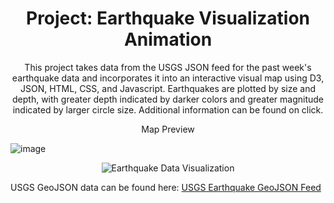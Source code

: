 <h1 align="center">Project: Earthquake Visualization Animation</h1>

<p align="center">
  This project takes data from the USGS JSON feed for the past week's earthquake data and incorporates it into an interactive visual map using D3, JSON, HTML, CSS, and Javascript. Earthquakes are plotted by size and depth, with greater depth indicated by darker colors and greater magnitude indicated by larger circle size. Additional information can be found on click.
</p>

<p align="center">
  Map Preview
</p>

![image](https://github.com/llang777/leaflet-challenge/assets/146140759/5fabc466-8ae6-4c63-9408-489d558d7dd2)


<p align="center">
  <img src="https://github.com/llang777/leaflet-challenge/assets/146140759/0ee0c8db-c71a-4e1c-bf96-c75fab26fab4" alt="Earthquake Data Visualization" title="Earthquake Data Visualization">
</p>

USGS GeoJSON data can be found here: [USGS Earthquake GeoJSON Feed](https://earthquake.usgs.gov/earthquakes/feed/v1.0/geojson.php)
